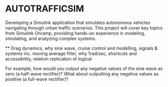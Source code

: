 # AUTOTRAFFICSIM
Developing a Simulink application that simulates autonomous vehicles navigating through urban traffic scenarios. This project will cover key topics from Simulink Onramp, providing hands-on experience in modeling, simulating, and analyzing complex systems.

** Drag dynamics, why sine wave, cruise control and modelling, signals & systems inc. moving average filter, why 1rad/sec, shortcuts and accessibility, relation replication of logical

For example, how would you output any negative values of the sine wave as zero (a half-wave rectifier)? What about outputting any negative values as positive (a full-wave rectifier)?
